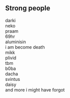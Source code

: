 ## Strong people
darki<br>
neko<br>
praam<br>
69hr<br>
aluminisin<br>
i am become death<br>
mikk<br>
plivid<br>
tbm<br>
b0ba<br>
dacha<br>
svintus<br>
daisy<br>
and more i might have forgot
